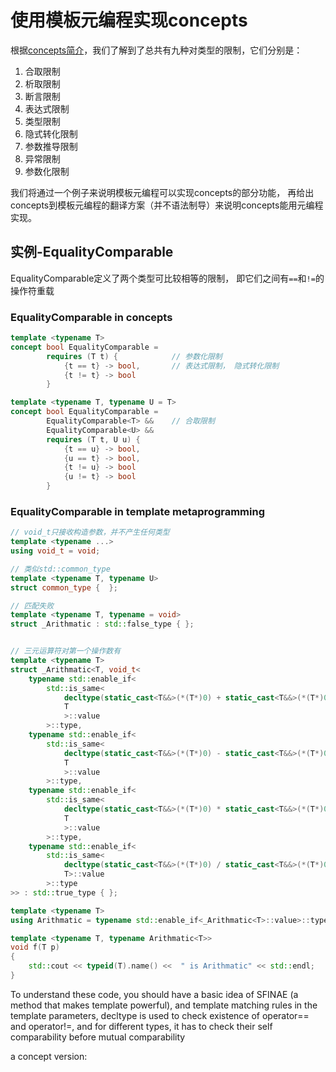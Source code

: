 # 使用模板元编程实现concepts

根据[concepts简介](https://github.com/ustc-compiler-concepts/report/blob/master/concepts-intro.md)，我们了解到了总共有九种对类型的限制，它们分别是：

1. 合取限制
2. 析取限制
3. 断言限制
4. 表达式限制
5. 类型限制
6. 隐式转化限制
7. 参数推导限制
8. 异常限制
9. 参数化限制

我们将通过一个例子来说明模板元编程可以实现concepts的部分功能，
再给出concepts到模板元编程的翻译方案（并不语法制导）来说明concepts能用元编程实现。


## 实例-EqualityComparable

EqualityComparable定义了两个类型可比较相等的限制，
即它们之间有`==`和`!=`的操作符重载

### EqualityComparable in concepts

```cpp
template <typename T>
concept bool EqualityComparable = 
        requires (T t) {            // 参数化限制
            {t == t} -> bool,       // 表达式限制， 隐式转化限制
            {t != t} -> bool
        }

template <typename T, typename U = T>
concept bool EqualityComparable =
        EqualityComparable<T> &&    // 合取限制
        EqualityComparable<U> &&
        requires (T t, U u) {
            {t == u} -> bool,
            {u == t} -> bool,
            {t != u} -> bool
            {u != t} -> bool
        }
```

### EqualityComparable in template metaprogramming

```cpp
// void_t只接收构造参数，并不产生任何类型
template <typename ...>
using void_t = void;

// 类似std::common_type
template <typename T, typename U>
struct common_type {  };

// 匹配失败
template <typename T, typename = void>
struct _Arithmatic : std::false_type { };


// 三元运算符对第一个操作数有
template <typename T>
struct _Arithmatic<T, void_t<
    typename std::enable_if<
        std::is_same<
            decltype(static_cast<T&&>(*(T*)0) + static_cast<T&&>(*(T*)0)),
            T
            >::value
        >::type,
    typename std::enable_if<
        std::is_same<
            decltype(static_cast<T&&>(*(T*)0) - static_cast<T&&>(*(T*)0)),
            T
            >::value
        >::type,
    typename std::enable_if<
        std::is_same<
            decltype(static_cast<T&&>(*(T*)0) * static_cast<T&&>(*(T*)0)),
            T
            >::value
        >::type,
    typename std::enable_if<
        std::is_same<
            decltype(static_cast<T&&>(*(T*)0) / static_cast<T&&>(*(T*)0)),
            T>::value
        >::type
>> : std::true_type { };

template <typename T>
using Arithmatic = typename std::enable_if<_Arithmatic<T>::value>::type;

template <typename T, typename Arithmatic<T>>
void f(T p)
{
    std::cout << typeid(T).name() <<  " is Arithmatic" << std::endl;
}
```

To understand these code, you should have a basic idea of SFINAE (a method that makes template powerful), and template matching rules
in the template parameters, decltype is used to check existence of operator== and operator!=, and for different types, it has to check their self comparability before mutual comparability

a concept version:
```cpp

```

